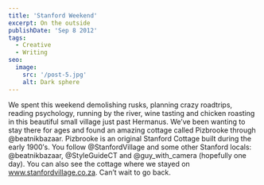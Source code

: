 ```yaml
---
title: 'Stanford Weekend'
excerpt: On the outside
publishDate: 'Sep 8 2012'
tags:
  - Creative
  - Writing
seo:
  image:
    src: '/post-5.jpg'
    alt: Dark sphere
---
```



We spent this weekend demolishing rusks, planning crazy roadtrips, reading psychology, running by the river, wine tasting and chicken roasting in this beautiful small village just past Hermanus. We’ve been wanting to stay there for ages and found an amazing cottage called Pizbrooke through @beatnikbazaar. Pizbrooke is an original Stanford Cottage built during the early 1900′s. You follow @StanfordVillage and some other Stanford locals: @beatnikbazaar, @StyleGuideCT and @guy_with_camera (hopefully one day). You can also see the cottage where we stayed on www.stanfordvillage.co.za. Can’t wait to go back.